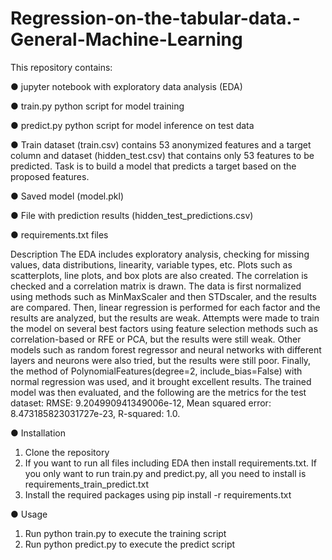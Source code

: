 # Regression-on-the-tabular-data.-General-Machine-Learning

This repository contains:

● jupyter notebook with exploratory data analysis (EDA)

● train.py python script for model training

● predict.py python script for model inference on test data

● Train dataset (train.csv) contains 53 anonymized features and a target column and dataset (hidden_test.csv) that contains only 53 features to be predicted. Task is to build a model that predicts a target based on the proposed features.

● Saved model (model.pkl) 

● File with prediction results (hidden_test_predictions.csv)

● requirements.txt files

Description
The EDA includes exploratory analysis, checking for missing values, data distributions, linearity, variable types, etc. Plots such as scatterplots, line plots, and box plots are also created. The correlation is checked and a correlation matrix is drawn. The data is first normalized using methods such as MinMaxScaler and then STDscaler, and the results are compared. Then, linear regression is performed for each factor and the results are analyzed, but the results are weak. Attempts were made to train the model on several best factors using feature selection methods such as correlation-based or RFE or PCA, but the results were still weak. Other models such as random forest regressor and neural networks with different layers and neurons were also tried, but the results were still poor. Finally, the method of PolynomialFeatures(degree=2, include_bias=False) with normal regression was used, and it brought excellent results. The trained model was then evaluated, and the following are the metrics for the test dataset: RMSE: 9.204990941349006e-12, Mean squared error: 8.473185823031727e-23, R-squared: 1.0.


● Installation

1. Clone the repository
2. If you want to run all files including EDA then install requirements.txt. 
If you only want to run train.py and predict.py, all you need to install is requirements_train_predict.txt
2. Install the required packages using pip install -r requirements.txt

● Usage 
1. Run python train.py to execute the training script
2. Run python predict.py to execute the predict script

